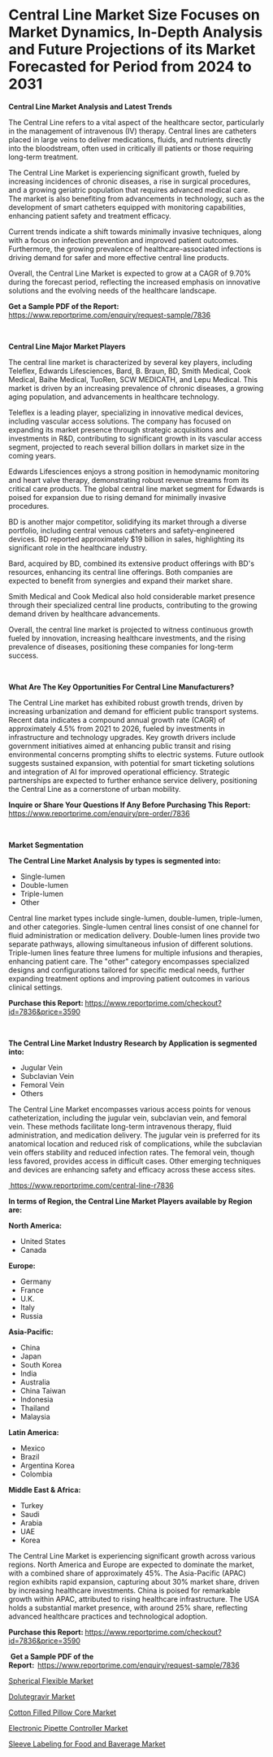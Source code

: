 <p><h1>Central Line Market Size Focuses on Market Dynamics, In-Depth Analysis and Future Projections of its Market Forecasted for Period from 2024 to 2031</h1></p><p><strong>Central Line Market Analysis and Latest Trends</strong></p>
<p><p>The Central Line refers to a vital aspect of the healthcare sector, particularly in the management of intravenous (IV) therapy. Central lines are catheters placed in large veins to deliver medications, fluids, and nutrients directly into the bloodstream, often used in critically ill patients or those requiring long-term treatment. </p><p>The Central Line Market is experiencing significant growth, fueled by increasing incidences of chronic diseases, a rise in surgical procedures, and a growing geriatric population that requires advanced medical care. The market is also benefiting from advancements in technology, such as the development of smart catheters equipped with monitoring capabilities, enhancing patient safety and treatment efficacy. </p><p>Current trends indicate a shift towards minimally invasive techniques, along with a focus on infection prevention and improved patient outcomes. Furthermore, the growing prevalence of healthcare-associated infections is driving demand for safer and more effective central line products. </p><p>Overall, the Central Line Market is expected to grow at a CAGR of 9.70% during the forecast period, reflecting the increased emphasis on innovative solutions and the evolving needs of the healthcare landscape.</p></p>
<p><strong>Get a Sample PDF of the Report:&nbsp;</strong> <a href="https://www.reportprime.com/enquiry/request-sample/7836">https://www.reportprime.com/enquiry/request-sample/7836</a></p>
<p>&nbsp;</p>
<p><strong>Central Line Major Market Players</strong></p>
<p><p>The central line market is characterized by several key players, including Teleflex, Edwards Lifesciences, Bard, B. Braun, BD, Smith Medical, Cook Medical, Baihe Medical, TuoRen, SCW MEDICATH, and Lepu Medical. This market is driven by an increasing prevalence of chronic diseases, a growing aging population, and advancements in healthcare technology.</p><p>Teleflex is a leading player, specializing in innovative medical devices, including vascular access solutions. The company has focused on expanding its market presence through strategic acquisitions and investments in R&D, contributing to significant growth in its vascular access segment, projected to reach several billion dollars in market size in the coming years.</p><p>Edwards Lifesciences enjoys a strong position in hemodynamic monitoring and heart valve therapy, demonstrating robust revenue streams from its critical care products. The global central line market segment for Edwards is poised for expansion due to rising demand for minimally invasive procedures.</p><p>BD is another major competitor, solidifying its market through a diverse portfolio, including central venous catheters and safety-engineered devices. BD reported approximately $19 billion in sales, highlighting its significant role in the healthcare industry.</p><p>Bard, acquired by BD, combined its extensive product offerings with BD's resources, enhancing its central line offerings. Both companies are expected to benefit from synergies and expand their market share.</p><p>Smith Medical and Cook Medical also hold considerable market presence through their specialized central line products, contributing to the growing demand driven by healthcare advancements.</p><p>Overall, the central line market is projected to witness continuous growth fueled by innovation, increasing healthcare investments, and the rising prevalence of diseases, positioning these companies for long-term success.</p></p>
<p>&nbsp;</p>
<p><strong>What Are The Key Opportunities For Central Line Manufacturers?</strong></p>
<p><p>The Central Line market has exhibited robust growth trends, driven by increasing urbanization and demand for efficient public transport systems. Recent data indicates a compound annual growth rate (CAGR) of approximately 4.5% from 2021 to 2026, fueled by investments in infrastructure and technology upgrades. Key growth drivers include government initiatives aimed at enhancing public transit and rising environmental concerns prompting shifts to electric systems. Future outlook suggests sustained expansion, with potential for smart ticketing solutions and integration of AI for improved operational efficiency. Strategic partnerships are expected to further enhance service delivery, positioning the Central Line as a cornerstone of urban mobility.</p></p>
<p><strong>Inquire or Share Your Questions If Any Before Purchasing This Report:</strong> <a href="https://www.reportprime.com/enquiry/pre-order/7836">https://www.reportprime.com/enquiry/pre-order/7836</a></p>
<p>&nbsp;</p>
<p><strong>Market Segmentation</strong></p>
<p><strong>The Central Line Market Analysis by types is segmented into:</strong></p>
<p><ul><li>Single-lumen</li><li>Double-lumen</li><li>Triple-lumen</li><li>Other</li></ul></p>
<p><p>Central line market types include single-lumen, double-lumen, triple-lumen, and other categories. Single-lumen central lines consist of one channel for fluid administration or medication delivery. Double-lumen lines provide two separate pathways, allowing simultaneous infusion of different solutions. Triple-lumen lines feature three lumens for multiple infusions and therapies, enhancing patient care. The "other" category encompasses specialized designs and configurations tailored for specific medical needs, further expanding treatment options and improving patient outcomes in various clinical settings.</p></p>
<p><strong>Purchase this Report:&nbsp;</strong><a href="https://www.reportprime.com/checkout?id=7836&price=3590">https://www.reportprime.com/checkout?id=7836&price=3590</a></p>
<p>&nbsp;</p>
<p><strong>The Central Line Market Industry Research by Application is segmented into:</strong></p>
<p><ul><li>Jugular Vein</li><li>Subclavian Vein</li><li>Femoral Vein</li><li>Others</li></ul></p>
<p><p>The Central Line Market encompasses various access points for venous catheterization, including the jugular vein, subclavian vein, and femoral vein. These methods facilitate long-term intravenous therapy, fluid administration, and medication delivery. The jugular vein is preferred for its anatomical location and reduced risk of complications, while the subclavian vein offers stability and reduced infection rates. The femoral vein, though less favored, provides access in difficult cases. Other emerging techniques and devices are enhancing safety and efficacy across these access sites.</p></p>
<p><a href="https://www.reportprime.com/central-line-r7836">&nbsp;https://www.reportprime.com/central-line-r7836</a></p>
<p><strong>In terms of Region, the Central Line Market Players available by Region are:</strong></p>
<p>
    <p> <strong> North America: </strong>
        <ul>
            <li>United States</li>
            <li>Canada</li>
        </ul>
        </p> 
    <p> <strong> Europe: </strong>
        <ul>
            <li>Germany</li>
            <li>France</li>
            <li>U.K.</li>
            <li>Italy</li>
            <li>Russia</li>
        </ul>
        </p> 
    <p> <strong> Asia-Pacific: </strong>
        <ul>
            <li>China</li>
            <li>Japan</li>
            <li>South Korea</li>
            <li>India</li>
            <li>Australia</li>
            <li>China Taiwan</li>
            <li>Indonesia</li>
            <li>Thailand</li>
            <li>Malaysia</li>
        </ul>
        </p> 
    <p> <strong> Latin America: </strong>
        <ul>
            <li>Mexico</li>
            <li>Brazil</li>
            <li>Argentina Korea</li>
            <li>Colombia</li>
        </ul>
        </p> 
    <p> <strong> Middle East & Africa: </strong>
        <ul>
            <li>Turkey</li>
            <li>Saudi</li>
            <li>Arabia</li>
            <li>UAE</li>
            <li>Korea</li>
        </ul>
    </p>
    </p>
<p><p>The Central Line Market is experiencing significant growth across various regions. North America and Europe are expected to dominate the market, with a combined share of approximately 45%. The Asia-Pacific (APAC) region exhibits rapid expansion, capturing about 30% market share, driven by increasing healthcare investments. China is poised for remarkable growth within APAC, attributed to rising healthcare infrastructure. The USA holds a substantial market presence, with around 25% share, reflecting advanced healthcare practices and technological adoption.</p></p>
<p><strong>Purchase this Report: </strong><a href="https://www.reportprime.com/checkout?id=7836&price=3590">https://www.reportprime.com/checkout?id=7836&price=3590</a></p>
<p>&nbsp;<strong>Get a Sample PDF of the Report:&nbsp;&nbsp;</strong><a href="https://www.reportprime.com/enquiry/request-sample/7836">https://www.reportprime.com/enquiry/request-sample/7836</a></p>
<p><strong></strong></p>
<p><p><a href="https://medium.com/@swilliamn8765/how-will-the-spherical-flexible-market-evolve-market-growth-analysis-for-the-year-2024-2031-e21408b27d03">Spherical Flexible Market</a></p><p><a href="https://www.linkedin.com/pulse/dolutegravir-market-research-report-exploring-size-revenue-analysis-vvkcf?trackingId=ZxUJ8NdBTIeEUDnQ77eMyw%3D%3D">Dolutegravir Market</a></p><p><a href="https://issuu.com/reportprime-2/docs/cotton-filled-pillow-core-market-si_0de0468c13e646">Cotton Filled Pillow Core Market</a></p><p><a href="https://github.com/nathandecarvalho/Market-Research-Report-List-5/blob/main/electronic-pipette-controller-market.md">Electronic Pipette Controller Market</a></p><p><a href="https://issuu.com/reportprime-2/docs/sleeve-labeling-for-food-and-bavera_ea61fa4870d0ac">Sleeve Labeling for Food and Baverage Market</a></p></p>